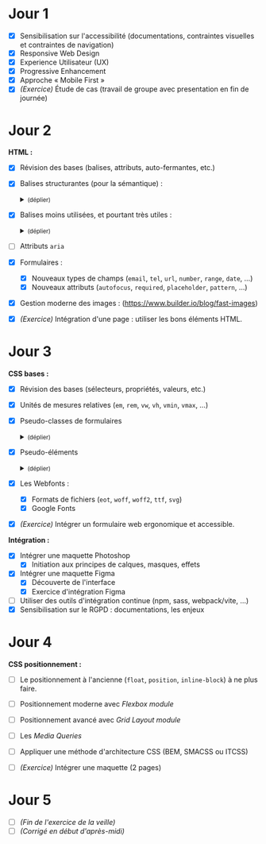 # Jour 1

  - [x] Sensibilisation sur l'accessibilité (documentations, contraintes visuelles et contraintes de navigation)
  - [x] Responsive Web Design
  - [x] Experience Utilisateur (UX)
  - [x] Progressive Enhancement
  - [x] Approche « Mobile First »
  - [x] _(Exercice)_ Étude de cas (travail de groupe avec presentation en fin de journée)

# Jour 2

  **HTML :**

  - [x] Révision des bases (balises, attributs, auto-fermantes, etc.)
  - [x] Balises structurantes (pour la sémantique) :

    <details>
      <summary><small>(déplier)</small></summary>

      ```
      <header>
      <nav>
      <main>
      <section>
      <article>
      <aside>
      <footer>
      ```
    </details>

  - [x] Balises moins utilisées, et pourtant très utiles :
    
    <details>
      <summary><small>(déplier)</small></summary>

      ```
      <mark>
      <time>
      <output>
      <cite>
      <dfn>
      <abbr>
      <address>
      <bdi>
      <figure> et <figcaption>
      <details> et <summary>
      <progress> et <meter>
      <dialog>
      <datalist>
      <video> et <track>
      ```
    </details>

  - [ ] Attributs `aria`

  - [x] Formulaires :
    - [x] Nouveaux types de champs (`email`, `tel`, `url`, `number`, `range`, `date`, …)
    - [x] Nouveaux attributs (`autofocus`, `required`, `placeholder`, `pattern`, …)

  - [x] Gestion moderne des images :
    (https://www.builder.io/blog/fast-images)

  - [x] _(Exercice)_ Intégration d'une page : utiliser les bons éléments HTML.

# Jour 3

  **CSS bases :**

  - [x] Révision des bases (sélecteurs, propriétés, valeurs, etc.)
  - [x] Unités de mesures relatives (`em`, `rem`, `vw`, `vh`, `vmin`, `vmax`, …)
  - [x] Pseudo-classes de formulaires

    <details>
      <summary><small>(déplier)</small></summary>

      ```
      :valid
      :invalid
      :required
      :optional
      :checked
      :enabled
      :disabled
      :in-range
      :out-of-range
      …
      ```
    </details>

  - [x] Pseudo-éléments

    <details>
      <summary><small>(déplier)</small></summary>

      ```
      ::before
      ::after
      ::first-letter
      ::first-line
      ```
    </details>

  - [x] Les Webfonts :
    - [x] Formats de fichiers (`eot`, `woff`, `woff2`, `ttf`, `svg`)
    - [x] Google Fonts

  - [x] _(Exercice)_ Intégrer un formulaire web ergonomique et accessible.

  **Intégration :**

  - [x] Intégrer une maquette Photoshop
    - [x] Initiation aux principes de calques, masques, effets
  - [x] Intégrer une maquette Figma
    - [x] Découverte de l'interface
    - [x] Exercice d'intégration Figma

  - [ ] Utiliser des outils d'intégration continue (npm, sass, webpack/vite, ...)
  - [x] Sensibilisation sur le RGPD : documentations, les enjeux

# Jour 4

  **CSS positionnement :**

  - [ ] Le positionnement à l'ancienne (`float`, `position`, `inline-block`) à ne plus faire.
  - [ ] Positionnement moderne avec _Flexbox module_
  - [ ] Positionnement avancé avec _Grid Layout module_
  - [ ] Les _Media Queries_
  - [ ] Appliquer une méthode d'architecture CSS (BEM, SMACSS ou ITCSS)

  - [ ] _(Exercice)_ Intégrer une maquette (2 pages)

# Jour 5

  - [ ] _(Fin de l'exercice de la veille)_
  - [ ] _(Corrigé en début d'après-midi)_
